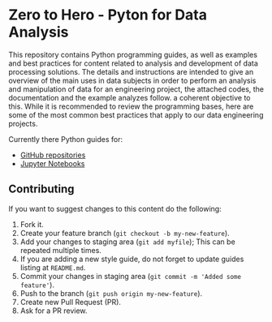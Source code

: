 # Zero to Hero - Pyton for Data Analysis

This repository contains Python programming guides, as well as examples and best practices for content related to analysis and development of data processing solutions. The details and instructions are intended to give an overview of the main uses in data subjects in order to perform an analysis and manipulation of data for an engineering project, the attached codes, the documentation and the example analyzes follow. a coherent objective to this. While it is recommended to review the programming bases, here are some of the most common best practices that apply to our data engineering projects.

Currently there Python guides for:

- [GitHub repositories](guides/github-repositories.md)
- [Jupyter Notebooks](guides/jupyter-notebooks.md)

## Contributing

If you want to suggest changes to this content do the following:

1. Fork it.
2. Create your feature branch (`git checkout -b my-new-feature`).
3. Add your changes to staging area (`git add myfile`);
   This can be repeated multiple times.
4. If you are adding a new style guide, do not forget to update
   guides listing at `README.md`.
5. Commit your changes in staging area (`git commit -m 'Added some feature'`).
6. Push to the branch (`git push origin my-new-feature`).
7. Create new Pull Request (PR).
8. Ask for a PR review.
